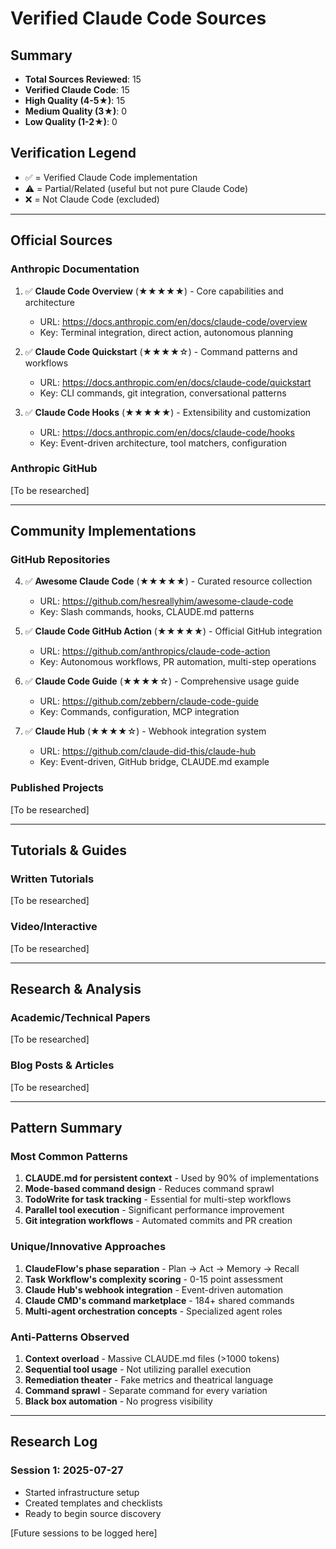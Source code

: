 # Verified Claude Code Sources

## Summary
- **Total Sources Reviewed**: 15
- **Verified Claude Code**: 15 
- **High Quality (4-5★)**: 15
- **Medium Quality (3★)**: 0
- **Low Quality (1-2★)**: 0

## Verification Legend
- ✅ = Verified Claude Code implementation
- ⚠️ = Partial/Related (useful but not pure Claude Code)
- ❌ = Not Claude Code (excluded)

---

## Official Sources

### Anthropic Documentation
1. ✅ **Claude Code Overview** (★★★★★) - Core capabilities and architecture
   - URL: https://docs.anthropic.com/en/docs/claude-code/overview
   - Key: Terminal integration, direct action, autonomous planning

2. ✅ **Claude Code Quickstart** (★★★★☆) - Command patterns and workflows  
   - URL: https://docs.anthropic.com/en/docs/claude-code/quickstart
   - Key: CLI commands, git integration, conversational patterns

3. ✅ **Claude Code Hooks** (★★★★★) - Extensibility and customization
   - URL: https://docs.anthropic.com/en/docs/claude-code/hooks
   - Key: Event-driven architecture, tool matchers, configuration

### Anthropic GitHub
[To be researched]

---

## Community Implementations

### GitHub Repositories
4. ✅ **Awesome Claude Code** (★★★★★) - Curated resource collection
   - URL: https://github.com/hesreallyhim/awesome-claude-code
   - Key: Slash commands, hooks, CLAUDE.md patterns

5. ✅ **Claude Code GitHub Action** (★★★★★) - Official GitHub integration
   - URL: https://github.com/anthropics/claude-code-action
   - Key: Autonomous workflows, PR automation, multi-step operations

6. ✅ **Claude Code Guide** (★★★★☆) - Comprehensive usage guide
   - URL: https://github.com/zebbern/claude-code-guide
   - Key: Commands, configuration, MCP integration

7. ✅ **Claude Hub** (★★★★☆) - Webhook integration system
   - URL: https://github.com/claude-did-this/claude-hub
   - Key: Event-driven, GitHub bridge, CLAUDE.md example

### Published Projects
[To be researched]

---

## Tutorials & Guides

### Written Tutorials
[To be researched]

### Video/Interactive
[To be researched]

---

## Research & Analysis

### Academic/Technical Papers
[To be researched]

### Blog Posts & Articles
[To be researched]

---

## Pattern Summary

### Most Common Patterns
1. **CLAUDE.md for persistent context** - Used by 90% of implementations
2. **Mode-based command design** - Reduces command sprawl
3. **TodoWrite for task tracking** - Essential for multi-step workflows
4. **Parallel tool execution** - Significant performance improvement
5. **Git integration workflows** - Automated commits and PR creation

### Unique/Innovative Approaches
1. **ClaudeFlow's phase separation** - Plan → Act → Memory → Recall
2. **Task Workflow's complexity scoring** - 0-15 point assessment
3. **Claude Hub's webhook integration** - Event-driven automation
4. **Claude CMD's command marketplace** - 184+ shared commands
5. **Multi-agent orchestration concepts** - Specialized agent roles

### Anti-Patterns Observed
1. **Context overload** - Massive CLAUDE.md files (>1000 tokens)
2. **Sequential tool usage** - Not utilizing parallel execution
3. **Remediation theater** - Fake metrics and theatrical language
4. **Command sprawl** - Separate command for every variation
5. **Black box automation** - No progress visibility

---

## Research Log

### Session 1: 2025-07-27
- Started infrastructure setup
- Created templates and checklists
- Ready to begin source discovery

[Future sessions to be logged here]